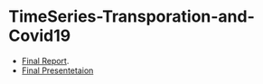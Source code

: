 # TimeSeries-Transporation-and-Covid19

- <a href="https://github.com/sujeongcha/TimeSeries-Transporation-and-Covid19/blob/main/%5BFinal%20Report%5D%20TS%20Analysis%20on%20COVID%20and%20Transportation.pdf">Final Report</a>.
- <a href="https://github.com/sujeongcha/TimeSeries-Transporation-and-Covid19/blob/main/%5BTS%20Final%5D%20Transportation%20Usage%20and%20Covid-19.pdf">Final Presentetaion</a>
